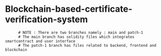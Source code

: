 # Blockchain-based-certificate-verification-system

          # NOTE : There are two branches namely : main and patch-1 
          # The main branch has solidity files which integrates smartcontract and user interface
          # The patch-1 branch has files related to backend, frontend and blockchain
          
